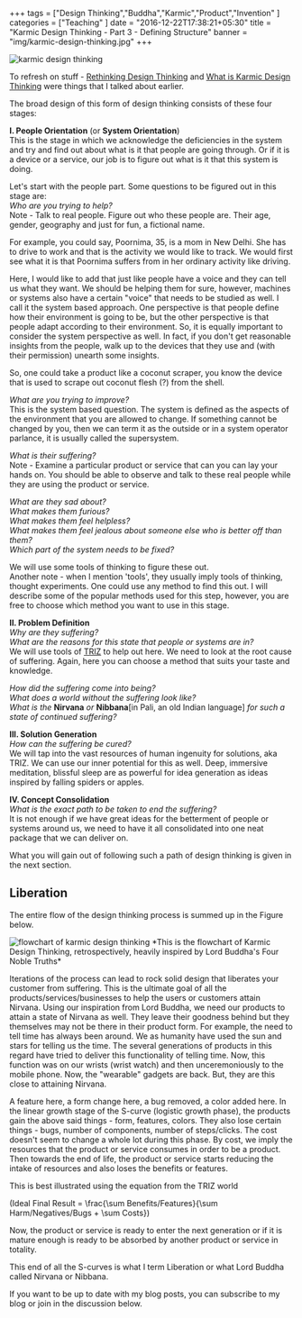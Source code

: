 
+++
tags = ["Design Thinking","Buddha","Karmic","Product","Invention"
]
categories = ["Teaching"
]
date = "2016-12-22T17:38:21+05:30"
title = "Karmic Design Thinking - Part 3 - Defining Structure"
banner = "img/karmic-design-thinking.jpg"
+++

<img src="/img/karmic-design-thinking.jpg" alt="karmic design thinking" class="img-responsive" />

To refresh on stuff - [Rethinking Design Thinking](/blog/2016/12/08/karmic-design-thinking-1/) and [What is Karmic Design Thinking](/blog/2016/12/15/karmic-design-thinking-2/) were things that I talked about earlier.

The broad design of this form of design thinking consists of these four stages:

**I. People Orientation** (or **System Orientation**)  
This is the stage in which we acknowledge the deficiencies in the system and try and find out about what is it that people are going through. Or if it
is a device or a service, our job is to figure out what is it that this system is doing.

Let's start with the people part.
Some questions to be figured out in this stage are:  
*Who are you trying to help?*  
Note - Talk to real people. Figure out who these people are. Their age, gender, geography and just for fun, a fictional name.

For example, you could say, Poornima, 35, is a mom in New Delhi. She has to drive to work and that is the activity we would like to track. We would
first see what it is that Poornima suffers from in her ordinary activity like driving.

Here, I would like to add that just like people have a voice and they can tell us what they want. We should be helping them for sure, however,
machines or systems also have a certain "voice" that needs to be studied as well. I call it the system based approach. One perspective is that people
define how their environment is going to be, but the other perspective is that people adapt according to their environment. So, it is equally
important to consider the system perspective as well. In fact, if you don't get reasonable insights from the people, walk up to the devices that they
use and (with their permission) unearth some insights.

So, one could take a product like a coconut scraper, you know the device that is used to scrape out coconut flesh (?) from the shell.

*What are you trying to improve?*  
This is the system based question. The system is defined as the aspects of the environment that you are allowed to change. If something cannot be changed by you, then we can term it as the outside or in a system operator parlance, it is usually called the supersystem.

*What is their suffering?*  
Note - Examine a particular product or service that can you can lay your hands on. You should be able to observe and talk to these real people while they are using the product or service.

*What are they sad about?*  
*What makes them furious?*  
*What makes them feel helpless?*  
*What makes them feel jealous about someone else who is better off than them?*  
*Which part of the system needs to be fixed?*  

We will use some tools of thinking to figure these out.  
Another note - when I mention 'tools', they usually imply tools of thinking, thought experiments. One could use any method to find this out. I will
describe some of the popular methods used for this step, however, you are free to choose which method you want to use in this stage.

**II. Problem Definition**  
*Why are they suffering?*  
*What are the reasons for this state that people or systems are in?*  
We will use tools of [TRIZ](http://trizindia.org) to help out here. We need to look at the root cause of suffering. Again, here you can choose a method that suits your taste
and knowledge.

*How did the suffering come into being?*  
*What does a world without the suffering look like?*  
*What is the* **Nirvana** *or* **Nibbana**[in Pali, an old Indian language] *for such a state of continued suffering?*

**III. Solution Generation**  
*How can the suffering be cured?*  
We will tap into the vast resources of human ingenuity for solutions, aka TRIZ. We can use our inner potential for this as well. Deep, immersive meditation, blissful sleep are as powerful for idea generation as ideas inspired by falling spiders or apples. 

**IV. Concept Consolidation**  
*What is the exact path to be taken to end the suffering?*  
It is not enough if we have great ideas for the betterment of people or systems around us, we need to have it all consolidated into one neat package
that we can deliver on.

What you will gain out of following such a path of design thinking is given in the next section.

## Liberation

The entire flow of the design thinking process is summed up in the Figure below.

<img src="/img/Karmic.jpg" alt="flowchart of karmic design thinking" class="img-responsive" />  
*This is the flowchart of Karmic Design Thinking, retrospectively, heavily inspired by Lord Buddha's Four Noble Truths*  

Iterations of the process can lead to rock solid design that liberates your customer from suffering. This is the ultimate goal of all the
products/services/businesses to help the users or customers attain Nirvana. Using our inspiration from Lord Buddha, we need our products to attain a
state of Nirvana as well. They leave their goodness behind but they themselves may not be there in their product form. For example, the need to tell
time has always been around. We as humanity have used the sun and stars for telling us the time. The several generations of products in this regard
have tried to deliver this functionality of telling time. Now, this function was on our wrists (wrist watch) and then unceremoniously to the mobile
phone. Now, the "wearable" gadgets are back. But, they are this close to attaining Nirvana.

A feature here, a form change here, a bug removed, a color added here. In the linear growth stage
of the S-curve (logistic growth phase), the products gain the above said things - form, features, colors. They also lose certain things - bugs, number
of components, number of steps/clicks. The cost doesn't seem to change a whole lot during this phase. By cost, we imply the resources that the product
or service consumes in order to be a product. Then towards the end of life, the product or service starts reducing the intake of resources and also
loses the benefits or features. 

This is best illustrated using the equation from the TRIZ world

\(Ideal Final Result = \frac{\sum Benefits/Features}{\sum Harm/Negatives/Bugs + \sum Costs}\)

Now, the product or service is ready to enter the next generation or if it is mature enough is ready to be absorbed by another product or service in
totality. 

This end of all the S-curves is what I term Liberation or what Lord Buddha called Nirvana or Nibbana. 

If you want to be up to date with my blog posts, you can subscribe to my blog or join in the discussion below.
